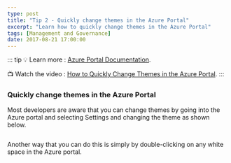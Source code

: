 ```yaml
---
type: post
title: "Tip 2 - Quickly change themes in the Azure Portal"
excerpt: "Learn how to quickly change themes in the Azure Portal"
tags: [Management and Governance]
date: 2017-08-21 17:00:00
---
```


::: tip
:bulb: Learn more : [Azure Portal Documentation](https://docs.microsoft.com/azure/azure-portal?WT.mc_id=docs-azuredevtips-azureappsdev).

:tv: Watch the video : [How to Quickly Change Themes in the Azure Portal](https://www.youtube.com/watch?v=LWboFa1AVmk&list=PLLasX02E8BPCNCK8Thcxu-Y-XcBUbhFWC&index=2?WT.mc_id=youtube-azuredevtips-azureappsdev).
:::

### Quickly change themes in the Azure Portal

Most developers are aware that you can change themes by going into the Azure portal and selecting Settings and changing the theme as shown below.

<img :src="$withBase('/files/azureportalsettings.png')">

Another way that you can do this is simply by double-clicking on any white space in the Azure portal.

<img :src="$withBase('/files/azuretip2.gif')">
